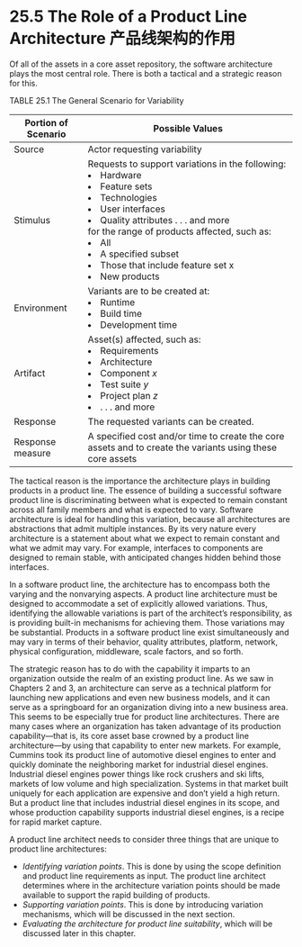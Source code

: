 25.5 The Role of a Product Line Architecture 产品线架构的作用
===

Of all of the assets in a core asset repository, the software architecture plays the most central role. There is both a tactical and a strategic reason for this.

TABLE 25.1 The General Scenario for Variability

Portion of Scenario | Possible Values
---|---
Source | Actor requesting variability
Stimulus | Requests to support variations in the following: <br><li>Hardware <br><li>Feature sets <br><li>Technologies <br><li>User interfaces <br><li>Quality attributes . . . and more <br>for the range of products affected, such as: <br><li>All <br><li>A specified subset <br><li>Those that include feature set x <br><li>New products
Environment | Variants are to be created at: <br><li>Runtime <br><li>Build time <br><li>Development time
Artifact | Asset(s) affected, such as: <br><li>Requirements <br><li>Architecture <br><li>Component $x$ <br><li>Test suite $y$ <br><li>Project plan $z$ <br><li>. . . and more
Response | The requested variants can be created.
Response measure | A specified cost and/or time to create the core assets and to create the variants using these core assets

The tactical reason is the importance the architecture plays in building products in a product line. The essence of building a successful software product line is discriminating between what is expected to remain constant across all family members and what is expected to vary. Software architecture is ideal for handling this variation, because all architectures are abstractions that admit multiple instances. By its very nature every architecture is a statement about what we expect to remain constant and what we admit may vary. For example, interfaces to components are designed to remain stable, with anticipated changes hidden behind those interfaces.

In a software product line, the architecture has to encompass both the varying and the nonvarying aspects. A product line architecture must be designed to accommodate a set of explicitly allowed variations. Thus, identifying the allowable variations is part of the architect’s responsibility, as is providing built-in mechanisms for achieving them. Those variations may be substantial. Products in a software product line exist simultaneously and may vary in terms of their behavior, quality attributes, platform, network, physical configuration, middleware, scale factors, and so forth.

The strategic reason has to do with the capability it imparts to an organization outside the realm of an existing product line. As we saw in Chapters 2 and 3, an architecture can serve as a technical platform for launching new applications and even new business models, and it can serve as a springboard for an organization diving into a new business area. This seems to be especially true for product line architectures. There are many cases where an organization has taken advantage of its production capability—that is, its core asset base crowned by a product line architecture—by using that capability to enter new markets. For example, Cummins took its product line of automotive diesel engines to enter and quickly dominate the neighboring market for industrial diesel engines. Industrial diesel engines power things like rock crushers and ski lifts, markets of low volume and high specialization. Systems in that market built uniquely for each application are expensive and don’t yield a high return. But a product line that includes industrial diesel engines in its scope, and whose production capability supports industrial diesel engines, is a recipe for rapid market capture.

A product line architect needs to consider three things that are unique to product line architectures:

* _Identifying variation points_. This is done by using the scope definition and product line requirements as input. The product line architect determines where in the architecture variation points should be made available to support the rapid building of products.
* _Supporting variation points_. This is done by introducing variation mechanisms, which will be discussed in the next section.
* _Evaluating the architecture for product line suitability_, which will be discussed later in this chapter.
